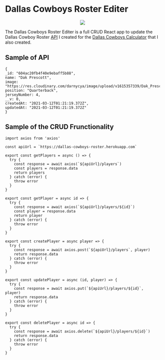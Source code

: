 # Dallas Cowboys Roster Editer

<p align="center">
  <img src="https://media.giphy.com/media/0hmpK3WiIsTXJ9jo7R/giphy.gif"></img>
  </p>
  
The Dallas Cowboys Roster Editer is a full CRUD React app to update the Dallas Cowboy Roster <a href="https://dallas-api.herokuapp.com/">API</a> I created for the <a href="https://github.com/Darnycya/Dallas-Cowboys-Calculator">Dallas Cowboys Calculator</a> that I also created. 

## Sample of API 

```
{
_id: "604ac20fb4f40e9ebaff5b88",
name: "Dak Prescott",
image: "https://res.cloudinary.com/darnycya/image/upload/v1615357339/Dak_Prescott_4_c5tdat.png",
position: "Quarterback",
jerseyNumber: 4,
__v: 0,
createdAt: "2021-03-12T01:21:19.372Z",
updatedAt: "2021-03-12T01:21:19.372Z"
}
```

## Sample of the CRUD Frunctionality

```
import axios from 'axios'

const apiUrl = `https://dallas-cowboys-roster.herokuapp.com`

export const getPlayers = async () => {
  try {
    const response = await axios(`${apiUrl}/players`)
    const players = response.data
    return players
  } catch (error) {
    throw error
  }
}

export const getPlayer = async id => {
  try {
    const response = await axios(`${apiUrl}/players/${id}`)
    const player = response.data
    return player
  } catch (error) {
    throw error
  }
}

export const createPlayer = async player => {
  try {
    const response = await axios.post(`${apiUrl}/players`, player)
    return response.data
  } catch (error) {
    throw error
  }
}

export const updatePlayer = async (id, player) => {
  try {
    const response = await axios.put(`${apiUrl}/players/${id}`, player)
    return response.data
  } catch (error) {
    throw error
  }
}

export const deletePlayer = async id => {
  try {
    const response = await axios.delete(`${apiUrl}/players/${id}`)
    return response.data
  } catch (error) {
    throw error
  }
}
```